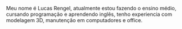 Meu nome é Lucas Rengel, atualmente estou fazendo o ensino médio, cursando programação e aprendendo inglês,
tenho experiencia com modelagem 3D, manutenção em computadores e office.
